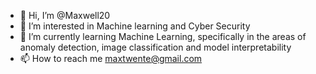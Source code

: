 - 👋 Hi, I’m @Maxwell20
- 👀 I’m interested in Machine learning and Cyber Security
- 🌱 I’m currently learning Machine Learning, specifically in the areas of anomaly detection, image classification and model interpretability
- 📫 How to reach me maxtwente@gmail.com

<!---
Maxwell20/Maxwell20 is a ✨ special ✨ repository because its `README.md` (this file) appears on your GitHub profile.
You can click the Preview link to take a look at your changes.
--->
